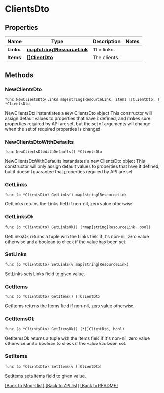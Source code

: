 # ClientsDto

## Properties

Name | Type | Description | Notes
------------ | ------------- | ------------- | -------------
**Links** | [**map[string]ResourceLink**](ResourceLink.md) | The links. | 
**Items** | [**[]ClientDto**](ClientDto.md) | The clients. | 

## Methods

### NewClientsDto

`func NewClientsDto(links map[string]ResourceLink, items []ClientDto, ) *ClientsDto`

NewClientsDto instantiates a new ClientsDto object
This constructor will assign default values to properties that have it defined,
and makes sure properties required by API are set, but the set of arguments
will change when the set of required properties is changed

### NewClientsDtoWithDefaults

`func NewClientsDtoWithDefaults() *ClientsDto`

NewClientsDtoWithDefaults instantiates a new ClientsDto object
This constructor will only assign default values to properties that have it defined,
but it doesn't guarantee that properties required by API are set

### GetLinks

`func (o *ClientsDto) GetLinks() map[string]ResourceLink`

GetLinks returns the Links field if non-nil, zero value otherwise.

### GetLinksOk

`func (o *ClientsDto) GetLinksOk() (*map[string]ResourceLink, bool)`

GetLinksOk returns a tuple with the Links field if it's non-nil, zero value otherwise
and a boolean to check if the value has been set.

### SetLinks

`func (o *ClientsDto) SetLinks(v map[string]ResourceLink)`

SetLinks sets Links field to given value.


### GetItems

`func (o *ClientsDto) GetItems() []ClientDto`

GetItems returns the Items field if non-nil, zero value otherwise.

### GetItemsOk

`func (o *ClientsDto) GetItemsOk() (*[]ClientDto, bool)`

GetItemsOk returns a tuple with the Items field if it's non-nil, zero value otherwise
and a boolean to check if the value has been set.

### SetItems

`func (o *ClientsDto) SetItems(v []ClientDto)`

SetItems sets Items field to given value.



[[Back to Model list]](../README.md#documentation-for-models) [[Back to API list]](../README.md#documentation-for-api-endpoints) [[Back to README]](../README.md)


